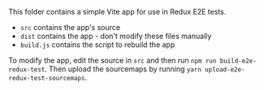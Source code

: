 This folder contains a simple Vite app for use in Redux E2E tests.
* `src` contains the app's source
* `dist` contains the app - don't modify these files manually
* `build.js` contains the script to rebuild the app

To modify the app, edit the source in `src` and then run `npm run build-e2e-redux-test`.
Then upload the sourcemaps by running `yarn upload-e2e-redux-test-sourcemaps`.

